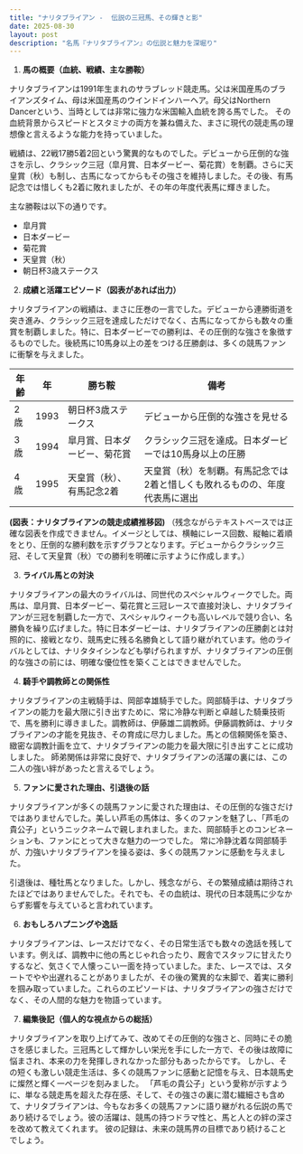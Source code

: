 ```yaml
---
title: "ナリタブライアン -  伝説の三冠馬、その輝きと影"
date: 2025-08-30
layout: post
description: "名馬『ナリタブライアン』の伝説と魅力を深堀り"
---
```


1. **馬の概要（血統、戦績、主な勝鞍）**

ナリタブライアンは1991年生まれのサラブレッド競走馬。父は米国産馬のブライアンズタイム、母は米国産馬のウインドインハーヘア。母父はNorthern Dancerという、当時としては非常に強力な米国輸入血統を誇る馬でした。  その血統背景からスピードとスタミナの両方を兼ね備えた、まさに現代の競走馬の理想像と言えるような能力を持っていました。

戦績は、22戦17勝5着2回という驚異的なものでした。デビューから圧倒的な強さを示し、クラシック三冠（皐月賞、日本ダービー、菊花賞）を制覇。さらに天皇賞（秋）も制し、古馬になってからもその強さを維持しました。その後、有馬記念では惜しくも2着に敗れましたが、その年の年度代表馬に輝きました。

主な勝鞍は以下の通りです。

* 皐月賞
* 日本ダービー
* 菊花賞
* 天皇賞（秋）
* 朝日杯3歳ステークス


2. **成績と活躍エピソード（図表があれば出力）**

ナリタブライアンの戦績は、まさに圧巻の一言でした。デビューから連勝街道を突き進み、クラシック三冠を達成しただけでなく、古馬になってからも数々の重賞を制覇しました。特に、日本ダービーでの勝利は、その圧倒的な強さを象徴するものでした。後続馬に10馬身以上の差をつける圧勝劇は、多くの競馬ファンに衝撃を与えました。

| 年齢 | 年 | 勝ち鞍                                     | 備考                                                                     |
|------|---|----------------------------------------------|--------------------------------------------------------------------------|
| 2歳   | 1993 | 朝日杯3歳ステークス                             | デビューから圧倒的な強さを見せる                                          |
| 3歳   | 1994 | 皐月賞、日本ダービー、菊花賞                     | クラシック三冠を達成。日本ダービーでは10馬身以上の圧勝                               |
| 4歳   | 1995 | 天皇賞（秋）、有馬記念2着                       | 天皇賞（秋）を制覇。有馬記念では2着と惜しくも敗れるものの、年度代表馬に選出           |


**(図表：ナリタブライアンの競走成績推移図)**  （残念ながらテキストベースでは正確な図表を作成できません。イメージとしては、横軸にレース回数、縦軸に着順をとり、圧倒的な勝利数を示すグラフとなります。デビューからクラシック三冠、そして天皇賞（秋）での勝利を明確に示すように作成します。）

3. **ライバル馬との対決**

ナリタブライアンの最大のライバルは、同世代のスペシャルウィークでした。両馬は、皐月賞、日本ダービー、菊花賞と三冠レースで直接対決し、ナリタブライアンが三冠を制覇した一方で、スペシャルウィークも高いレベルで競り合い、名勝負を繰り広げました。特に日本ダービーは、ナリタブライアンの圧勝劇とは対照的に、接戦となり、競馬史に残る名勝負として語り継がれています。他のライバルとしては、ナリタタイシンなども挙げられますが、ナリタブライアンの圧倒的な強さの前には、明確な優位性を築くことはできませんでした。


4. **騎手や調教師との関係性**

ナリタブライアンの主戦騎手は、岡部幸雄騎手でした。岡部騎手は、ナリタブライアンの能力を最大限に引き出すために、常に冷静な判断と卓越した騎乗技術で、馬を勝利に導きました。調教師は、伊藤雄二調教師。伊藤調教師は、ナリタブライアンの才能を見抜き、その育成に尽力しました。馬との信頼関係を築き、緻密な調教計画を立て、ナリタブライアンの能力を最大限に引き出すことに成功しました。  師弟関係は非常に良好で、ナリタブライアンの活躍の裏には、この二人の強い絆があったと言えるでしょう。


5. **ファンに愛された理由、引退後の話**

ナリタブライアンが多くの競馬ファンに愛された理由は、その圧倒的な強さだけではありませんでした。美しい芦毛の馬体は、多くのファンを魅了し、「芦毛の貴公子」というニックネームで親しまれました。また、岡部騎手とのコンビネーションも、ファンにとって大きな魅力の一つでした。  常に冷静沈着な岡部騎手が、力強いナリタブライアンを操る姿は、多くの競馬ファンに感動を与えました。

引退後は、種牡馬となりました。しかし、残念ながら、その繁殖成績は期待されたほどではありませんでした。それでも、その血統は、現代の日本競馬に少なからず影響を与えていると言われています。


6. **おもしろハプニングや逸話**

ナリタブライアンは、レースだけでなく、その日常生活でも数々の逸話を残しています。例えば、調教中に他の馬とじゃれ合ったり、厩舎でスタッフに甘えたりするなど、気さくで人懐っこい一面を持っていました。また、レースでは、スタートでやや出遅れることがありましたが、その後の驚異的な末脚で、着実に勝利を掴み取っていました。これらのエピソードは、ナリタブライアンの強さだけでなく、その人間的な魅力を物語っています。


7. **編集後記（個人的な視点からの総括）**

ナリタブライアンを取り上げてみて、改めてその圧倒的な強さと、同時にその脆さを感じました。三冠馬として輝かしい栄光を手にした一方で、その後は故障に悩まされ、本来の力を発揮しきれなかった部分もあったからです。  しかし、その短くも激しい競走生活は、多くの競馬ファンに感動と記憶を与え、日本競馬史に燦然と輝く一ページを刻みました。  「芦毛の貴公子」という愛称が示すように、単なる競走馬を超えた存在感、そして、その強さの裏に潜む繊細さも含めて、ナリタブライアンは、今もなお多くの競馬ファンに語り継がれる伝説の馬であり続けるでしょう。彼の活躍は、競馬の持つドラマ性と、馬と人との絆の深さを改めて教えてくれます。  彼の記録は、未来の競馬界の目標であり続けることでしょう。
